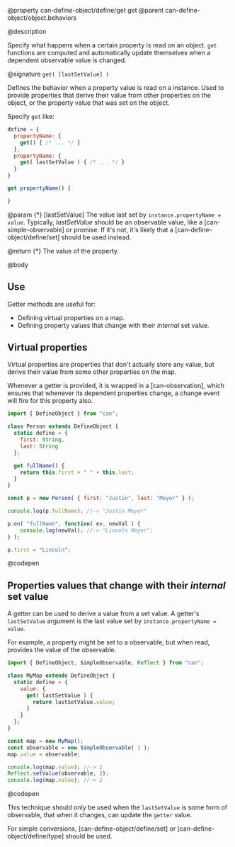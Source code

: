 @property can-define-object/define/get get
@parent can-define-object/object.behaviors

@description

Specify what happens when a certain property is read on an object. `get` functions
are computed and automatically update themselves when a dependent
observable value is changed.


@signature `get( [lastSetValue] )`

Defines the behavior when a property value is read on a instance. Used to provide properties that derive their value from other properties on the object, or the property value that was set on the object.

Specify `get` like:

```js
define = {
  propertyName: {
    get() { /* ... */ }
  },
  propertyName: {
    get( lastSetValue ) { /* ... */ }
  }
}

get propertyName() {

}
```

  @param {*} [lastSetValue] The value last set by `instance.propertyName = value`.  Typically, _lastSetValue_
  should be an observable value, like a [can-simple-observable] or promise. If it's not, it's likely
  that a [can-define-object/define/set] should be used instead.

  @return {*} The value of the property.

@body

## Use

Getter methods are useful for:

 - Defining virtual properties on a map.
 - Defining property values that change with their _internal_ set value.

## Virtual properties


Virtual properties are properties that don't actually store any value, but derive their value
from some other properties on the map.

Whenever a getter is provided, it is wrapped in a [can-observation], which ensures
that whenever its dependent properties change, a change event will fire for this property also.

```js
import { DefineObject } from "can";

class Person extends DefineObject {
  static define = {
    first: String,
    last: String
  };

  get fullName() {
    return this.first + " " + this.last;
  }
}

const p = new Person( { first: "Justin", last: "Meyer" } );

console.log(p.fullName); //-> "Justin Meyer"

p.on( "fullName", function( ev, newVal ) {
	console.log(newVal); //-> "Lincoln Meyer";
} );

p.first = "Lincoln";
```
@codepen

## Properties values that change with their _internal_ set value

A getter can be used to derive a value from a set value. A getter's
`lastSetValue` argument is the last value set by `instance.propertyName = value`.

For example, a property might be set to a observable, but when read, provides the value
of the observable.

```js
import { DefineObject, SimpleObservable, Reflect } from "can";

class MyMap extends DefineObject {
  static define = {
    value: {
      get( lastSetValue ) {
        return lastSetValue.value;
      }
    }
  };
}

const map = new MyMap();
const observable = new SimpleObservable( 1 );
map.value = observable;

console.log(map.value); //-> 1
Reflect.setValue(observable, 2);
console.log(map.value); //-> 2
```
@codepen

This technique should only be used when the `lastSetValue` is some form of
observable, that when it changes, can update the `getter` value.

For simple conversions, [can-define-object/define/set] or [can-define-object/define/type] should be used.
